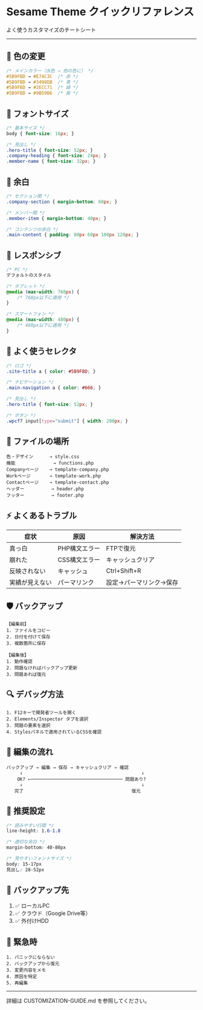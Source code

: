 # Sesame Theme クイックリファレンス

よく使うカスタマイズのチートシート

---

## 🎨 色の変更

```css
/* メインカラー（水色 → 他の色に） */
#5B9FBD → #E74C3C  /* 赤 */
#5B9FBD → #3498DB  /* 青 */
#5B9FBD → #2ECC71  /* 緑 */
#5B9FBD → #9B59B6  /* 紫 */
```

## 📏 フォントサイズ

```css
/* 基本サイズ */
body { font-size: 16px; }

/* 見出し */
.hero-title { font-size: 52px; }
.company-heading { font-size: 24px; }
.member-name { font-size: 32px; }
```

## 📐 余白

```css
/* セクション間 */
.company-section { margin-bottom: 60px; }

/* メンバー間 */
.member-item { margin-bottom: 40px; }

/* コンテンツの余白 */
.main-content { padding: 80px 60px 100px 120px; }
```

## 📱 レスポンシブ

```css
/* PC */
デフォルトのスタイル

/* タブレット */
@media (max-width: 768px) {
    /* 768px以下に適用 */
}

/* スマートフォン */
@media (max-width: 480px) {
    /* 480px以下に適用 */
}
```

## 🔧 よく使うセレクタ

```css
/* ロゴ */
.site-title a { color: #5B9FBD; }

/* ナビゲーション */
.main-navigation a { color: #666; }

/* 見出し */
.hero-title { font-size: 52px; }

/* ボタン */
.wpcf7 input[type="submit"] { width: 200px; }
```

## 📂 ファイルの場所

```
色・デザイン      → style.css
機能              → functions.php
Companyページ    → template-company.php
Workページ       → template-work.php
Contactページ    → template-contact.php
ヘッダー          → header.php
フッター          → footer.php
```

## ⚡ よくあるトラブル

| 症状 | 原因 | 解決方法 |
|-----|------|---------|
| 真っ白 | PHP構文エラー | FTPで復元 |
| 崩れた | CSS構文エラー | キャッシュクリア |
| 反映されない | キャッシュ | Ctrl+Shift+R |
| 実績が見えない | パーマリンク | 設定→パーマリンク→保存 |

## 🛡️ バックアップ

```
【編集前】
1. ファイルをコピー
2. 日付を付けて保存
3. 複数箇所に保存

【編集後】
1. 動作確認
2. 問題なければバックアップ更新
3. 問題あれば復元
```

## 🔍 デバッグ方法

```
1. F12キーで開発者ツールを開く
2. Elements/Inspector タブを選択
3. 問題の要素を選択
4. Stylesパネルで適用されているCSSを確認
```

## 📝 編集の流れ

```
バックアップ → 編集 → 保存 → キャッシュクリア → 確認
     ↓                                            ↓
    OK? ←────────────────────────────────── 問題あり?
     ↓                                            ↓
   完了                                        復元
```

## 🎯 推奨設定

```css
/* 読みやすい行間 */
line-height: 1.6-1.8

/* 適切な余白 */
margin-bottom: 40-80px

/* 見やすいフォントサイズ */
body: 15-17px
見出し: 28-52px
```

## 💾 バックアップ先

1. ✅ ローカルPC
2. ✅ クラウド（Google Drive等）
3. ✅ 外付けHDD

## 🚨 緊急時

```
1. パニックにならない
2. バックアップから復元
3. 変更内容をメモ
4. 原因を特定
5. 再編集
```

---

詳細は CUSTOMIZATION-GUIDE.md を参照してください。
